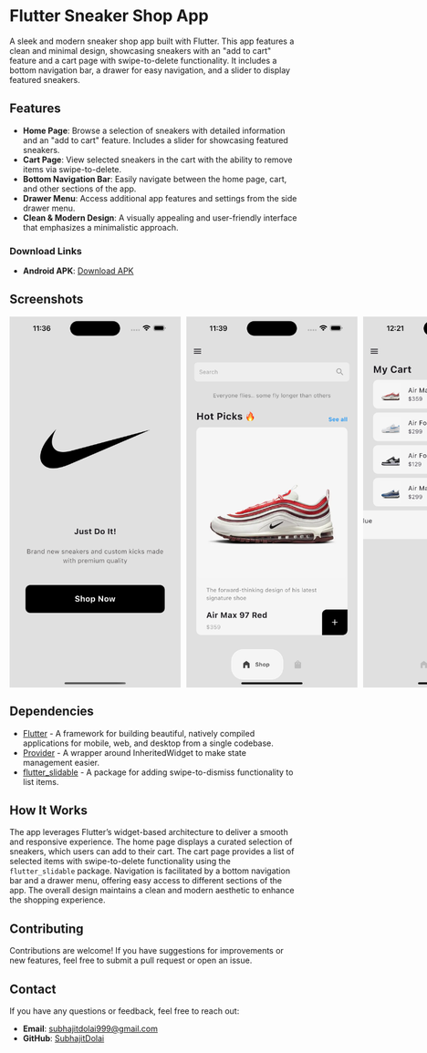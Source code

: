 # Flutter Sneaker Shop App

A sleek and modern sneaker shop app built with Flutter. This app features a clean and minimal design, showcasing sneakers with an "add to cart" feature and a cart page with swipe-to-delete functionality. It includes a bottom navigation bar, a drawer for easy navigation, and a slider to display featured sneakers.

## Features

- **Home Page**: Browse a selection of sneakers with detailed information and an "add to cart" feature. Includes a slider for showcasing featured sneakers.
- **Cart Page**: View selected sneakers in the cart with the ability to remove items via swipe-to-delete.
- **Bottom Navigation Bar**: Easily navigate between the home page, cart, and other sections of the app.
- **Drawer Menu**: Access additional app features and settings from the side drawer menu.
- **Clean & Modern Design**: A visually appealing and user-friendly interface that emphasizes a minimalistic approach.


### Download Links

- **Android APK**: [Download APK](https://github.com/SubhajitDolai/SneakerShop-app/releases/tag/v1.0.0)

## Screenshots

<div style="display: flex; justify-content: space-between;">
  <img src="assets/screenshots/intro_page.png" width="300" alt="Intro Page" style="margin-right: 10px;" />
  <img src="assets/screenshots/home_page.png" width="300" alt="Home Page" style="margin-right: 10px;" />
  <img src="assets/screenshots/cart_page.png" width="300" alt="Cart Page" style="margin-right: 10px;" />
  <img src="assets/screenshots/drawer.png" width="300" alt="Drawer Menu" />
</div>

## Dependencies

- [Flutter](https://flutter.dev/) - A framework for building beautiful, natively compiled applications for mobile, web, and desktop from a single codebase.
- [Provider](https://pub.dev/packages/provider) - A wrapper around InheritedWidget to make state management easier.
- [flutter_slidable](https://pub.dev/packages/flutter_slidable) - A package for adding swipe-to-dismiss functionality to list items.

## How It Works

The app leverages Flutter’s widget-based architecture to deliver a smooth and responsive experience. The home page displays a curated selection of sneakers, which users can add to their cart. The cart page provides a list of selected items with swipe-to-delete functionality using the `flutter_slidable` package. Navigation is facilitated by a bottom navigation bar and a drawer menu, offering easy access to different sections of the app. The overall design maintains a clean and modern aesthetic to enhance the shopping experience.

## Contributing

Contributions are welcome! If you have suggestions for improvements or new features, feel free to submit a pull request or open an issue.

## Contact

If you have any questions or feedback, feel free to reach out:

- **Email**: subhajitdolai999@gmail.com
- **GitHub**: [SubhajitDolai](https://github.com/SubhajitDolai)